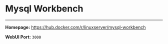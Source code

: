 # Mysql Workbench

---

**Homepage:** https://hub.docker.com/r/linuxserver/mysql-workbench

**WebUI Port:** `3000`